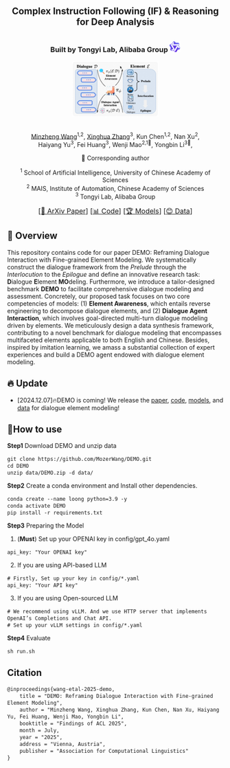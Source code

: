 <div align="center">

## **Complex Instruction Following (IF) & Reasoning for Deep Analysis**  

### Built by Tongyi Lab, Alibaba Group <img src="./figs/tongyi.png" width="25px" style="margin-top:10px;">

</div>

<p align="center">
    <img src="src/system.png" width="40%" height="50%">
</p>

<div align="center">
<br>
<a href="https://scholar.google.com.hk/citations?user=glV21ZsAAAAJ&hl=zh-CN">Minzheng Wang</a><sup><span>1,2</span></sup>, 
<a href="https://xinghuazhang.top/">Xinghua Zhang</a><sup><span>3</span></sup>,
<a>Kun Chen</a><sup><span>1,2</span></sup>,
<a>Nan Xu</a><sup><span>2</span></sup>,
<br>
<a>Haiyang Yu</a><sup><span>3</span></sup>,
<a>Fei Huang</a><sup><span>3</span></sup>,
<a>Wenji Mao</a><sup><span>2,1🌟</span></sup>,
<a>Yongbin Li</a><sup><span>3🌟</span></sup>,
<br>

🌟 Corresponding author

<sup>1</sup> School of Artificial Intelligence, University of Chinese Academy of Sciences<br>
<sup>2</sup> MAIS, Institute of Automation, Chinese Academy of Sciences<br>
<sup>3</sup> Tongyi Lab, Alibaba Group<br>

<font size=3><div align='center' >  [[📖 ArXiv Paper](https://arxiv.org/abs/2412.04905)] [[📊 Code](https://github.com/MozerWang/DEMO)] [[🏆 Models](https://huggingface.co/iiiiwis/DEMO_Agent)] [[😊 Data](https://huggingface.co/datasets/iiiiwis/DEMO)]  </div></font>

</div>


## 👀 Overview
This repository contains code for our paper DEMO: Reframing Dialogue Interaction with Fine-grained Element Modeling. We systematically construct the dialogue framework from the *Prelude* through the *Interlocution* to the *Epilogue* and define an innovative research task: **D**ialogue **E**lement **MO**deling. Furthermore, we introduce a tailor-designed benchmark **DEMO** to facilitate comprehensive dialogue modeling and assessment. Concretely, our proposed task focuses on two core competencies of models: (1) **Element Awareness**, which entails reverse engineering to decompose dialogue elements, and (2) **Dialogue Agent Interaction**, which involves goal-directed multi-turn dialogue modeling driven by elements. We meticulously design a data synthesis framework, contributing to a novel benchmark for dialogue modeling that encompasses multifaceted elements applicable to both English and Chinese. Besides, inspired by imitation learning, we amass a substantial collection of expert experiences and build a DEMO agent endowed with dialogue element modeling.

## 🔥 Update

- [2024.12.07]🔥DEMO is coming! We release the [paper](https://arxiv.org/abs/2412.04905), [code](https://github.com/MozerWang/DEMO), [models](https://huggingface.co/iiiiwis/DEMO_Agent), and [data](https://huggingface.co/datasets/iiiiwis/DEMO) for dialogue element modeling!

## 🔧How to use
**Step1** Download DEMO and unzip data
```shell
git clone https://github.com/MozerWang/DEMO.git
cd DEMO
unzip data/DEMO.zip -d data/
```

**Step2** Create a conda environment and Install other dependencies.
```shell
conda create --name loong python=3.9 -y
conda activate DEMO
pip install -r requirements.txt
```

**Step3** Preparing the Model

1. (**Must**) Set up your OPENAI key in config/gpt_4o.yaml
```shell
api_key: "Your OPENAI key"
```
2. If you are using API-based LLM
```shell
# Firstly, Set up your key in config/*.yaml
api_key: "Your API key"
```
3. If you are using Open-sourced LLM
```shell
# We recommend using vLLM. And we use HTTP server that implements OpenAI’s Completions and Chat API.
# Set up your vLLM settings in config/*.yaml
```
**Step4** Evaluate
```shell
sh run.sh
```
## Citation
```
@inproceedings{wang-etal-2025-demo,
    title = "DEMO: Reframing Dialogue Interaction with Fine-grained Element Modeling",
    author = "Minzheng Wang, Xinghua Zhang, Kun Chen, Nan Xu, Haiyang Yu, Fei Huang, Wenji Mao, Yongbin Li",
    booktitle = "Findings of ACL 2025",
    month = July,
    year = "2025",
    address = "Vienna, Austria",
    publisher = "Association for Computational Linguistics"
}
```



